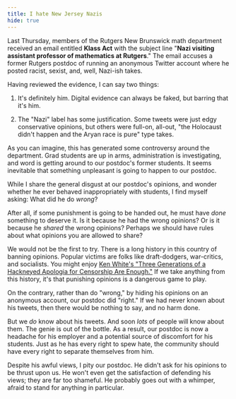 ```yaml
---
title: I hate New Jersey Nazis
hide: true
---
```


Last Thursday, members of the Rutgers New Brunswick math department received an
email entitled **Klass Act** with the subject line "**Nazi visiting assistant
professor of mathematics at Rutgers**." The email accuses a former Rutgers
postdoc of running an anonymous Twitter account where he posted racist, sexist,
and, well, Nazi-ish takes.

Having reviewed the evidence, I can say two things:

1. It's definitely him. Digital evidence can always be faked, but barring that
   it's him.

2. The "Nazi" label has some justification. Some tweets were just edgy
   conservative opinions, but others were full-on, all-out, "the Holocaust
   didn't happen and the Aryan race is pure" type takes.

As you can imagine, this has generated some controversy around the department.
Grad students are up in arms, administration is investigating, and word is
getting around to our postdoc's former students. It seems inevitable that
something unpleasant is going to happen to our postdoc.

While I share the general disgust at our postdoc's opinions, and wonder whether
he ever behaved inappropriately with students, I find myself asking: What did
he do *wrong*?

After all, if some punishment is going to be handed out, he must have *done*
something to deserve it. Is it because he had the wrong opinions? Or is it
because he *shared* the wrong opinions? Perhaps we should have rules about what
opinions you are allowed to share?

We would not be the first to try. There is a long history in this country of
banning opinions. Popular victims are folks like draft-dodgers, war-critics,
and socialists. You might enjoy [Ken White's "Three Generations of a Hackneyed
Apologia for Censorship Are
Enough."](https://www.popehat.com/2012/09/19/three-generations-of-a-hackneyed-apologia-for-censorship-are-enough/)
If we take anything from this history, it's that punishing opinions is
a dangerous game to play.

On the contrary, rather than do "wrong," by hiding his opinions on an anonymous
account, our postdoc did "right." If we had never known about his tweets, then
there would be nothing to say, and no harm done.

But we *do* know about his tweets. And soon *lots* of people will know about
them. The genie is out of the bottle. As a result, our postdoc is now
a headache for his employer and a potential source of discomfort for his
students. Just as he has every right to spew hate, the community should have
every right to separate themselves from him.

Despite his awful views, I pity our postdoc. He didn't ask for his opinions to
be thrust upon us. He won't even get the satisfaction of defending his views;
they are far too shameful. He probably goes out with a whimper, afraid to stand
for anything in particular.
